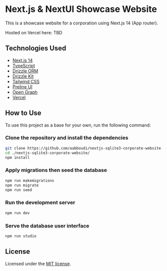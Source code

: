 # Next.js & NextUI Showcase Website

This is a showcase website for a corporation using Next.js 14 (App router).

Hosted on Vercel here: TBD

## Technologies Used

- [Next.js 14](https://nextjs.org/docs/getting-started)
- [TypeScript](https://www.typescriptlang.org)
- [Drizzle ORM](https://orm.drizzle.team/)
- [Drizzle Kit](https://orm.drizzle.team/kit-docs/overview)
- [Tailwind CSS](https://tailwindcss.com)
- [Preline UI](https://preline.co/)
- [Open Graph](https://ogp.me/)
- [Vercel](https://vercel.com/)

## How to Use

To use this project as a base for your own, run the following command:

### Clone the repository and install the dependencies

```bash
git clone https://github.com/aabboudi/nextjs-sqlite3-corporate-website.git
cd ./nextjs-sqlite3-corporate-website/
npm install
```

### Apply migrations then seed the database

```bash
npm run makemigrations
npm run migrate
npm run seed
```

### Run the development server

```bash
npm run dev
```

### Serve the database user interface

```bash
npm run studio
```

## License

Licensed under the [MIT license](https://github.com/aabboudi/nextjs-sqlite3-corporate-website/blob/master/LICENSE).
